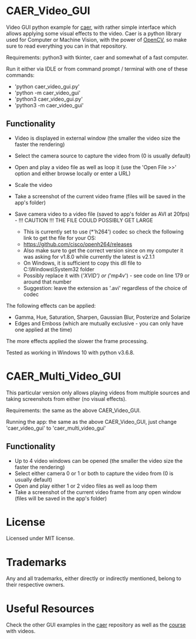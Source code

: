# CAER_Video_GUI
Video GUI python example for [caer](https://github.com/jasmcaus/caer), with rather simple interface which allows applying some visual effects to the video. Caer is a python library used for Computer or Machine Vision, with the power of [OpenCV](https://opencv.org/), so make sure to read everything you can in that repository.

Requirements: python3 with tkinter, caer and somewhat of a fast computer.

Run it either via IDLE or from command prompt / terminal with one of these commands:
- 'python caer_video_gui.py'
- 'python -m caer_video_gui'
- 'python3 caer_video_gui.py'
- 'python3 -m caer_video_gui'

## Functionality
- Video is displayed in external window (the smaller the video size the faster the rendering)
- Select the camera source to capture the video from (0 is usually default)
- Open and play a video file as well as loop it (use the 'Open File >>' option and either browse locally or enter a URL)
- Scale the video
- Take a screenshot of the current video frame (files will be saved in the app's folder)

- Save camera video to a video file (saved to app's folder as AVI at 20fps) - !!! CAUTION !!! THE FILE COULD POSSIBLY GET LARGE
  - This is currently set to use (*'h264') codec so check the following link to get the file for your OS:
  - https://github.com/cisco/openh264/releases
  - Also make sure to get the correct version since on my computer it was asking for v1.8.0 while currently the latest is v2.1.1
  - On Windows, it is sufficient to copy this dll file to C:\Windows\System32 folder
  - Possibly replace it with (*'XVID') or (*'mp4v') - see code on line 179 or around that number
  - Suggestion: leave the extension as '.avi' regardless of the choice of codec

The following effects can be applied:
- Gamma, Hue, Saturation, Sharpen, Gaussian Blur, Posterize and Solarize
- Edges and Emboss (which are mutually exclusive - you can only have one applied at the time)

The more effects applied the slower the frame processing.

Tested as working in Windows 10 with python v3.6.8.

# CAER_Multi_Video_GUI
This particular version only allows playing videos from multiple sources and taking screenshots from either (no visual effects).

Requirements: the same as the above CAER_Video_GUI.

Running the app:  the same as the above CAER_Video_GUI, just change 'caer_video_gui' to 'caer_multi_video_gui'

## Functionality
- Up to 4 video windows can be opened (the smaller the video size the faster the rendering)
- Select either camera 0 or 1 or both to capture the video from (0 is usually default)
- Open and play either 1 or 2 video files as well as loop them
- Take a screenshot of the current video frame from any open window (files will be saved in the app's folder)

# License
Licensed under MIT license.

# Trademarks
Any and all trademarks, either directly or indirectly mentioned, belong to their respective owners.

# Useful Resources
Check the other GUI examples in the [caer](https://github.com/jasmcaus/caer/tree/master/examples/GUI) repository as well as the [course](https://github.com/jasmcaus/opencv-course) with videos.
